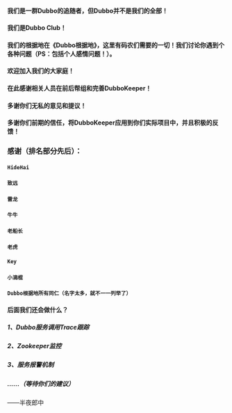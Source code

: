 #### 我们是一群Dubbo的追随者，但Dubbo并不是我们的全部！
#### 我们是Dubbo Club！
#### 我们的根据地在《Dubbo根据地》，这里有码农们需要的一切！我们讨论你遇到个各种问题（PS：包括个人感情问题！）。
#### 欢迎加入我们的大家庭！

#### 在此感谢相关人员在前后帮组和完善DubboKeeper！
#### 多谢你们无私的意见和提议！
#### 多谢你们前期的信任，将DubboKeeper应用到你们实际项目中，并且积极的反馈！
### 感谢（排名部分先后）：
#### `HideHai`
#### `致远`
#### `雷龙`
#### `牛牛`
#### `老船长`
#### `老虎`
#### `Key`
#### `小滴棍`
#### `Dubbo根据地所有同仁（名字太多，就不一一列举了）`

#### 后面我们还会做什么？

##### 1、Dubbo服务调用Trace跟踪
##### 2、Zookeeper监控
##### 3、服务报警机制
##### ......（等待你们的建议）
——半夜郎中